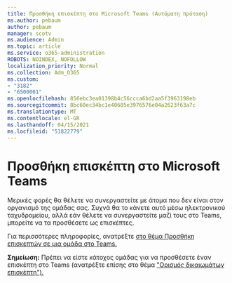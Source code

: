 ```yaml
---
title: Προσθήκη επισκέπτη στο Microsoft Teams (Αυτόματη πρόταση)
ms.author: pebaum
author: pebaum
manager: scotv
ms.audience: Admin
ms.topic: article
ms.service: o365-administration
ROBOTS: NOINDEX, NOFOLLOW
localization_priority: Normal
ms.collection: Adm_O365
ms.custom:
- "3182"
- "6500001"
ms.openlocfilehash: 856ebc3ea01398b4c56ccca6bd2aa5f3963198eb
ms.sourcegitcommit: 8bc60ec34bc1e40685e3976576e04a2623f63a7c
ms.translationtype: MT
ms.contentlocale: el-GR
ms.lasthandoff: 04/15/2021
ms.locfileid: "51822779"
---
```

# <a name="add-a-guest-to-microsoft-teams"></a>Προσθήκη επισκέπτη στο Microsoft Teams

Μερικές φορές θα θέλετε να συνεργαστείτε με άτομα που δεν είναι στον οργανισμό της ομάδας σας. Συχνά θα το κάνετε αυτό μέσω ηλεκτρονικού ταχυδρομείου, αλλά εάν θέλετε να συνεργαστείτε μαζί τους στο Teams, μπορείτε να τα προσθέσετε ως επισκέπτες.

Για περισσότερες πληροφορίες, ανατρέξτε [στο θέμα Προσθήκη επισκεπτών σε μια ομάδα στο Teams.](https://support.office.com/article/add-guests-to-a-team-in-teams-fccb4fa6-f864-4508-bdde-256e7384a14f#ID0EAABAAA=Desktop)

**Σημείωση:** Πρέπει να είστε κάτοχος ομάδας για να προσθέσετε έναν επισκέπτη στο Teams (ανατρέξτε επίσης στο θέμα ["Ορισμός δικαιωμάτων επισκέπτη").](https://support.office.com/article/set-guest-permissions-for-channels-in-teams-4756c468-2746-4bfd-a582-736d55fcc169)